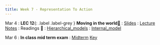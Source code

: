 ```yaml
---
title: Week 7 - Representation To Action
---
```


Mar 4
: **LEC 12**{: .label .label-grey } **Moving in the world**[🎥](https://harvard.hosted.panopto.com/Panopto/Pages/Viewer.aspx?id=e3c2ccb6-4f5e-41e2-9b2e-b0ff01522aba)
    : [Slides](https://canvas.harvard.edu/files/19566891/download?download_frd=1)
: [Lecture Notes](https://canvas.harvard.edu/files/19579791/download?download_frd=1)
: Readings 📖
: [Hierarchical_models](https://canvas.harvard.edu/files/19566874/download?download_frd=1)
: [Internal_model](https://canvas.harvard.edu/files/19566873/download?download_frd=1)

Mar 6
: **In class mid term exam**
    : [Midterm](https://canvas.harvard.edu/files/19596192/download?download_frd=1) [Key](https://canvas.harvard.edu/files/19665754/download?download_frd=1)
